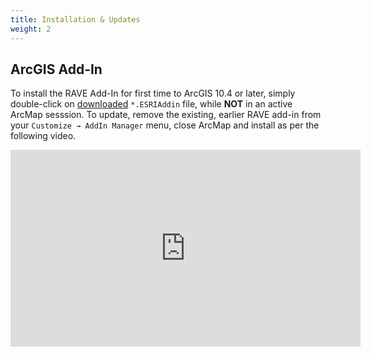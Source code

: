 ```yaml
---
title: Installation & Updates
weight: 2
---
```


## ArcGIS Add-In

To install the RAVE Add-In for first time to ArcGIS 10.4 or later, simply double-click on [downloaded](https://github.com/Riverscapes/RaveAddIn/releases/latest) `*.ESRIAddin` file, while **NOT** in an active ArcMap sesssion. To update, remove the existing, earlier RAVE add-in from your `Customize → AddIn Manager` menu, close ArcMap and install as per the following video.

<div class="responsive-embed">
<iframe width="560" height="315" src="https://www.youtube.com/embed/Va3SFKHd4qU" frameborder="0" allow="autoplay; encrypted-media" allowfullscreen></iframe>
</div>